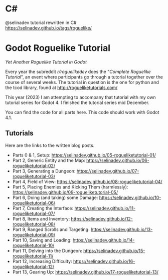 # C#
@selinadev tutorial rewritten in C#
https://selinadev.github.io/tags/roguelike/

# Godot Roguelike Tutorial

_Yet Another Roguelike Tutorial in Godot_

Every year the subreddit _r/roguelikedev_ does the "_Complete Roguelike Tutorial_", an event where participants go through a tutorial together over the course of several weeks. The tutorial in question is the one for python and the tcod library, found at http://rogueliketutorials.com/

This year (2023) I am attempting to accompany that tutorial with my own tutorial series for Godot 4. I finished the tutorial series mid December.


You can find the code for all parts here. This code should work with Godot 4.1.

## Tutorials

Here are the links to the written blog posts.

- Parts 0 & 1, Setup: https://selinadev.github.io/05-rogueliketutorial-01/
- Part 2, Generic Entity and the Map: https://selinadev.github.io/06-rogueliketutorial-02/
- Part 3, Generating a Dungeon: https://selinadev.github.io/07-rogueliketutorial-03/
- Part 4, Field of View: https://selinadev.github.io/08-rogueliketutorial-04/
- Part 5, Placing Enemies and Kicking Them (harmlessly): https://selinadev.github.io/09-rogueliketutorial-05/
- Part 6, Doing (and taking) some Damage: https://selinadev.github.io/10-rogueliketutorial-06/
- Part 7, Creating the Interface: https://selinadev.github.io/11-rogueliketutorial-07/
- Part 8, Items and Inventory: https://selinadev.github.io/12-rogueliketutorial-08/
- Part 9, Ranged Scrolls and Targeting: https://selinadev.github.io/13-rogueliketutorial-09/
- Part 10, Saving and Loading: https://selinadev.github.io/14-rogueliketutorial-10/
- Part 11, Delving into the Dungeon: https://selinadev.github.io/15-rogueliketutorial-11/
- Part 12, Increasing Difficulty: https://selinadev.github.io/16-rogueliketutorial-12/
- Part 13, Gearing Up: https://selinadev.github.io/17-rogueliketutorial-13/
